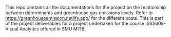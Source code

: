 This repo contains all the documentations for the project on the relationship between determinants and greenhouse gas emissions levels. 
Refer to https://greenhouseemission.netlify.app/ for the different posts.
This is part of the project deliverables for a project undertaken for the course ISSS608- Visual Analytics offered in SMU MITB.
